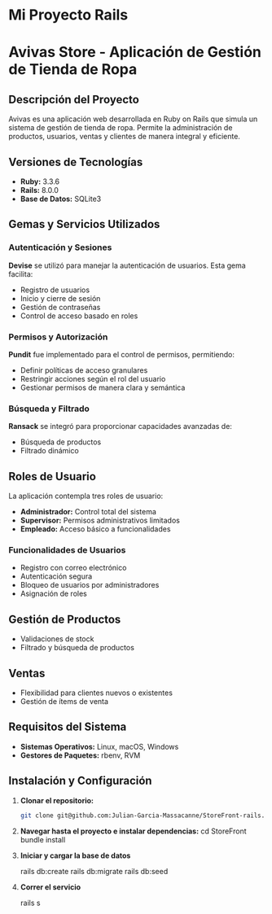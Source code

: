 # Mi Proyecto Rails

# Avivas Store - Aplicación de Gestión de Tienda de Ropa

## Descripción del Proyecto
Avivas es una aplicación web desarrollada en Ruby on Rails que simula un sistema de gestión de tienda de ropa. Permite la administración de productos, usuarios, ventas y clientes de manera integral y eficiente.

## Versiones de Tecnologías
- **Ruby:** 3.3.6
- **Rails:** 8.0.0
- **Base de Datos:** SQLite3

## Gemas y Servicios Utilizados

### Autenticación y Sesiones
**Devise** se utilizó para manejar la autenticación de usuarios. Esta gema facilita:
- Registro de usuarios
- Inicio y cierre de sesión
- Gestión de contraseñas
- Control de acceso basado en roles

### Permisos y Autorización
**Pundit** fue implementado para el control de permisos, permitiendo:
- Definir políticas de acceso granulares
- Restringir acciones según el rol del usuario
- Gestionar permisos de manera clara y semántica

### Búsqueda y Filtrado
**Ransack** se integró para proporcionar capacidades avanzadas de:
- Búsqueda de productos
- Filtrado dinámico

## Roles de Usuario
La aplicación contempla tres roles de usuario:
- **Administrador:** Control total del sistema
- **Supervisor:** Permisos administrativos limitados
- **Empleado:** Acceso básico a funcionalidades

### Funcionalidades de Usuarios
- Registro con correo electrónico
- Autenticación segura
- Bloqueo de usuarios por administradores
- Asignación de roles

## Gestión de Productos
- Validaciones de stock
- Filtrado y búsqueda de productos

## Ventas
- Flexibilidad para clientes nuevos o existentes
- Gestión de ítems de venta

## Requisitos del Sistema
- **Sistemas Operativos:** Linux, macOS, Windows
- **Gestores de Paquetes:** rbenv, RVM

## Instalación y Configuración

1. **Clonar el repositorio:**
   ```bash
   git clone git@github.com:Julian-Garcia-Massacanne/StoreFront-rails.git

2. **Navegar hasta el proyecto e instalar dependencias:**
    cd StoreFront
    bundle install

3. **Iniciar y cargar la base de datos**
   
   rails db:create
   rails db:migrate
   rails db:seed

4. **Correr el servicio**

   rails s


